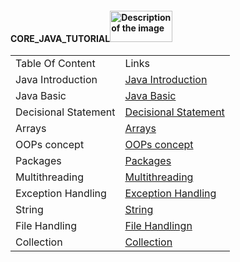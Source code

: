 #### CORE_JAVA_TUTORIAL<img src="https://github.com/rhushikesh2000/JAVA_TUTORIAL_/assets/124034778/d47d9442-fada-4c11-9751-3c2ab8afec35" alt="Description of the image" width="100" height="50">

 <!DOCTYPE html>
<html>
<head>


</head>
<body>

<table>
  <tr>
    <td>Table Of Content </td>
    <td>Links</td>
  </tr>
 <tr>
    <td>Java Introduction</td>
    <td><a href="https://github.com/rhushikesh2000/JAVA_TUTORIAL_/tree/main/001-Java%20Introduction">Java Introduction</a></td>
  </tr>
  <tr>
    <td>Java Basic</td>
    <td><a href=https://github.com/rhushikesh2000/JAVA_TUTORIAL_/tree/main/002-Java%20Basic>Java Basic</a></td>
  </tr>
  <tr>
    <td>Decisional Statement</td>
    <td><a href=https://github.com/rhushikesh2000/JAVA_TUTORIAL_/tree/main/003-Java%20Decisional%20Statement>Decisional Statement</a></td>
  </tr>
  <tr>
    <td>Arrays</td>
    <td><a href=https://github.com/rhushikesh2000/JAVA_TUTORIAL_/tree/main/004-%20Java%20Arrays>Arrays</a></td>
  </tr>
  <tr>
    <td>OOPs concept</td>
    <td><a href="https://github.com/rhushikesh2000/JAVA_TUTORIAL_/tree/main/005-Java%20OOPs">OOPs concept</a></td>
  </tr>
  <tr>
    <td>Packages</td>
    <td><a href="https://github.com/rhushikesh2000/JAVA_TUTORIAL_/tree/main/006-%20Java%20Packages">Packages</a></td>
  </tr>
  <tr>
    <td> Multithreading</td>
    <td><a href="https://github.com/rhushikesh2000/JAVA_TUTORIAL_/tree/main/007-Java%20Multithreading"> Multithreading</a></td>
  </tr>
  <tr>
    <td>Exception Handling</td>
    <td><a href="https://github.com/rhushikesh2000/JAVA_TUTORIAL_/tree/main/008-Java%20Exception%20Handling">Exception Handling</a></td>
  </tr>
  <tr>
    <td>String</td>
    <td><a href="https://github.com/rhushikesh2000/JAVA_TUTORIAL_/tree/main/009-Java%20String">String</a></td>
  </tr>
  <tr>
    <td> File Handling</td>
    <td><a href="https://github.com/rhushikesh2000/JAVA_TUTORIAL_/tree/main/010%20Java%20File%20Handling"> File Handlingn</a></td>
  </tr>
  <tr>
    <td>Collection</td>
    <td><a href="https://github.com/rhushikesh2000/JAVA_TUTORIAL_/tree/main/011-Java%20Collection">Collection</a></td>
  </tr>
</table>

</body>
</html>

